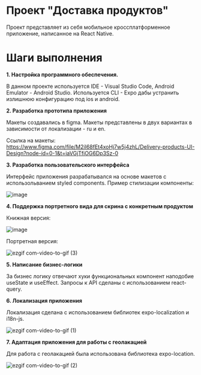 # Проект "Доставка продуктов"
Проект представляет из себя мобильное кроссплатформенное приложение, написанное на React Native.
# Шаги выполнения
**1. Настройка программного обеспечения.**

В данном проекте используется IDE - Visual Studio Code, Android Emulator - Android Studio. 
Используется CLI - Expo дабы устранить излишнюю конфигурацию под ios и android.

**2. Разработка прототипа приложения**

Макеты создавались в figma. Макеты представлены в двух вариантах в зависимости от локализации - ru и en. 

Ссылка на макеты: 
https://www.figma.com/file/M2iI68fEt4xoHj7w5j4zhL/Delivery-products-UI-Design?node-id=0-1&t=iaVGjTfiOG6Dp3Sz-0 

**3. Разработка пользовательского интерфейса**

Интерфейс приложения разрабатывался на основе макетов с использольванием styled components. 
Пример стилизации компоненты:

![image](https://user-images.githubusercontent.com/44906806/235351965-a777b14e-402a-4822-ae57-33dd0269e688.png)

**4. Поддержка портретного вида для скрина с конкретным продуктом**

Книжная версия:

![image](https://user-images.githubusercontent.com/44906806/235352693-7cfb6502-f328-439b-b4f3-ba45d5545267.png)

Портретная версия:

![ezgif com-video-to-gif (3)](https://user-images.githubusercontent.com/44906806/235352755-77867e1f-ecca-4e02-9e61-6c52c27ea8ca.gif)

**5. Написание бизнес-логики** 

За бизнес логику отвечают хуки функциональных компонент наподобие useState и useEffect.
Запросы к API сделаны с использованием react-query.

**6. Локализация приложения**

Локализация сделана с использованием библиотек expo-localization и i18n-js. 

![ezgif com-video-to-gif (1)](https://user-images.githubusercontent.com/44906806/235351818-3958ce2f-e36a-4e9c-b3fa-634d66ac5f70.gif)

**7. Адаптация приложения для работы с геолакацией**

Для работа с геолакацией была использована библиотека expo-location.

![ezgif com-video-to-gif (2)](https://user-images.githubusercontent.com/44906806/235352237-0fef582a-6514-4d9b-b345-e3e735802027.gif)
